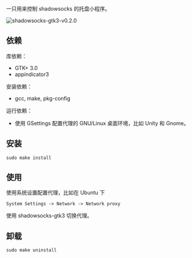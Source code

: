 一只用来控制 shadowsocks 的托盘小程序。

![shadowsocks-gtk3-v0.2.0](http://i.imgur.com/eLOwwnE.png)
## 依赖

库依赖：
- GTK+ 3.0
- appindicator3

安装依赖：
- gcc, make, pkg-config

运行依赖：
- 使用 GSettings 配置代理的 GNU/Linux 桌面环境，比如 Unity 和 Gnome。

## 安装

    sudo make install

## 使用

使用系统设置配置代理，比如在 Ubuntu 下

    System Settings -> Network -> Network proxy

使用 shadowsocks-gtk3 切换代理。

## 卸载

    sudo make uninstall

